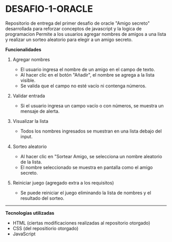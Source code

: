 # DESAFIO-1-ORACLE
Repositorio de entrega del primer desafio de oracle "Amigo secreto" desarrollada para reforzar conceptos de javascript y la logica de programacion
Permite a los usuarios agregar nombres de amigos a una lista y realizar un sorteo aleatorio para elegir a un amigo secreto.

**Funcionalidades**

1. Agregar nombres
   - El usuario ingresa el nombre de un amigo en el campo de texto.
   - Al hacer clic en el botón "Añadir", el nombre se agrega a la lista visible.
   - Se valida que el campo no esté vacío ni contenga números.
   
2. Validar entrada
   - Si el usuario ingresa un campo vacío o con números, se muestra un mensaje de alerta.
   
3. Visualizar la lista
   - Todos los nombres ingresados se muestran en una lista debajo del input.
   
4. Sorteo aleatorio
   - Al hacer clic en "Sortear Amigo, se selecciona un nombre aleatorio de la lista.
   - El nombre seleccionado se muestra en pantalla como el amigo secreto.
  
5. Reiniciar juego (agregado extra a los requisitos)
   - Se puede reiniciar el juego eliminando la lista de nombres y el resultado del sorteo.

---

**Tecnologías utilizadas**
- HTML (ciertas modificaciones realizadas al repositorio otorgado)
- CSS (del repositiorio otorgado)
- JavaScript 
